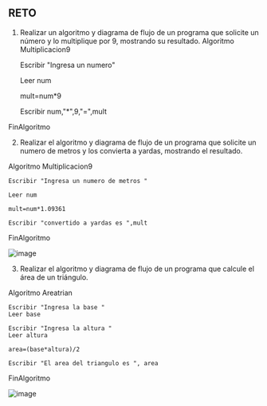 ## RETO
1. Realizar un algoritmo y diagrama de flujo de un programa que solicite un número y lo multiplique por 9, mostrando su resultado.
Algoritmo Multiplicacion9

	Escribir "Ingresa un numero"
  
	Leer num
  
	mult=num*9
  
	Escribir num,"*",9,"=",mult
	
FinAlgoritmo


2. Realizar el algoritmo y diagrama de flujo de un programa que solicite un numero de metros y los convierta a yardas, mostrando el resultado.

Algoritmo Multiplicacion9

	Escribir "Ingresa un numero de metros "
  
	Leer num
  
	mult=num*1.09361
  
	Escribir "convertido a yardas es ",mult
  
FinAlgoritmo


![image](https://user-images.githubusercontent.com/101912013/160968029-be022dc2-918e-4793-a730-0a0eebd828a4.png)

3. Realizar el algoritmo y diagrama de flujo de un programa que calcule el área de un triángulo.

Algoritmo Areatrian

	Escribir "Ingresa la base "
	Leer base
  
	Escribir "Ingresa la altura "
	Leer altura
  
	area=(base*altura)/2
  
	Escribir "El area del triangulo es ", area
  
FinAlgoritmo


![image](https://user-images.githubusercontent.com/101912013/160968411-3b01e3c3-0ba6-49b1-9550-c33426ce0a69.png)


